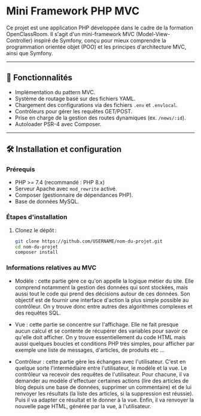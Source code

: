 # Mini Framework PHP MVC

Ce projet est une application PHP développée dans le cadre de la formation OpenClassRoom. Il s'agit d'un mini-framework MVC (Model-View-Controller) inspiré de Symfony, conçu pour mieux comprendre la programmation orientée objet (POO) et les principes d'architecture MVC, ainsi que Symfony.

---

## 🚀 Fonctionnalités

- Implémentation du pattern MVC.
- Système de routage basé sur des fichiers YAML.
- Chargement des configurations via des fichiers `.env` et `.envlocal`.
- Contrôleurs pour gérer les requêtes GET/POST.
- Prise en charge de la gestion des routes dynamiques (ex. `/news/:id`).
- Autoloader PSR-4 avec Composer.

---

## 🛠️ Installation et configuration

### Prérequis

- PHP >= 7.4 (recommandé : PHP 8.x)
- Serveur Apache avec `mod_rewrite` activé.
- Composer (gestionnaire de dépendances PHP).
- Base de données MySQL.

### Étapes d'installation

1. Clonez le dépôt :

   ```bash
   git clone https://github.com/USERNAME/nom-du-projet.git
   cd nom-du-projet
   composer install

   ```

### Informations relatives au MVC

- Modèle : cette partie gère ce qu'on appelle la logique métier du site. Elle comprend notamment la gestion des données qui sont stockées, mais aussi tout le code qui prend des décisions autour de ces données. Son objectif est de fournir une interface d'action la plus simple possible au contrôleur. On y trouve donc entre autres des algorithmes complexes et des requêtes SQL.

- Vue : cette partie se concentre sur l'affichage. Elle ne fait presque aucun calcul et se contente de récupérer des variables pour savoir ce qu'elle doit afficher. On y trouve essentiellement du code HTML mais aussi quelques boucles et conditions PHP très simples, pour afficher par exemple une liste de messages, d'articles, de produits etc ...

- Contrôleur : cette partie gère les échanges avec l'utilisateur. C'est en quelque sorte l'intermédiaire entre l'utilisateur, le modèle et la vue. Le contrôleur va recevoir des requêtes de l'utilisateur. Pour chacune, il va demander au modèle d'effectuer certaines actions (lire des articles de blog depuis une base de données, supprimer un commentaire) et de lui renvoyer les résultats (la liste des articles, si la suppression est réussie). Puis il va adapter ce résultat et le donner à la vue. Enfin, il va renvoyer la nouvelle page HTML, générée par la vue, à l'utilisateur.
